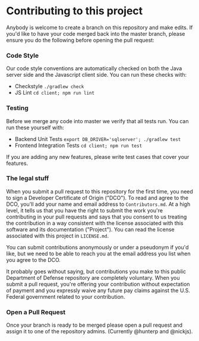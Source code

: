 # Contributing to this project

Anybody is welcome to create a branch on this repository and make edits.  If you'd like to have your code merged back into the master branch, please ensure you do the following before opening the pull request:

### Code Style

Our code style conventions are automatically checked on both the Java server side and the Javascript client side.  You can run these checks with: 

- Checkstyle `./gradlew check`
- JS Lint `cd client; npm run lint` 

### Testing

Before we merge any code into master we verify that all tests run.  You can run these yourself with: 

- Backend Unit Tests `export DB_DRIVER='sqlserver'; ./gradlew test`
- Frontend Integration Tests `cd client; npm run test`

If you are adding any new features, please write test cases that cover your features. 

### The legal stuff

When you submit a pull request to this repository for the first time, you need to sign a Developer Certificate of Origin ("DCO"). To read and agree to the DCO, you'll add your name and email address to `Contributors.md`. At a high level, it tells us that you have the right to submit the work you're contributing in your pull requests and says that you consent to us treating the contribution in a way consistent with the license associated with this software and its documentation ("Project"). You can read the license associated with this project in `LICENSE.md`. 

You can submit contributions anonymously or under a pseudonym if you'd like, but we need to be able to reach you at the email address you list when you agree to the DCO. 

It probably goes without saying, but contributions you make to this public Department of Defense repository are completely voluntary. When you submit a pull request, you're offering your contribution without expectation of payment and you expressly waive any future pay claims against the U.S. Federal government related to your contribution. 

### Open a Pull Request

Once your branch is ready to be merged please open a pull request and assign it to one of the repository admins.  (Currently @hunterp and @nickjs).  
